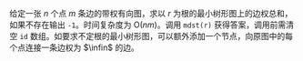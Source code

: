 给定一张 $n$ 个点 $m$ 条边的带权有向图，求以 $r$ 为根的最小树形图上的边权总和，如果不存在输出 `-1`。时间复杂度为 $\mathrm O(nm)$。调用 `mdst(r)` 获得答案，调用前需清空 `id` 数组。如要求不定根的最小树形图，可以额外添加一个节点，向原图中的每个点连接一条边权为 $\infin$ 的边。